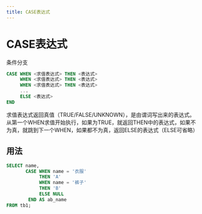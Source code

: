 ```yaml
---
title: CASE表达式
---
```


# CASE表达式
条件分支

```sql
CASE WHEN <求值表达式> THEN <表达式>
     WHEN <求值表达式> THEN <表达式>
     WHEN <求值表达式> THEN <表达式>
     ...
     ELSE <表达式>
END
```

求值表达式返回真值（TRUE/FALSE/UNKNOWN），是由谓词写出来的表达式。从第一个WHEN求值开始执行，如果为TRUE，就返回THEN中的表达式，如果不为真，就跳到下一个WHEN，如果都不为真，返回ELSE的表达式（ELSE可省略）

## 用法

```sql
SELECT name,
       CASE WHEN name = '衣服'
            THEN 'A'
            WHEN name = '裤子'
            THEN 'B'
            ELSE NULL
        END AS ab_name
FROM tb1;
```
                      